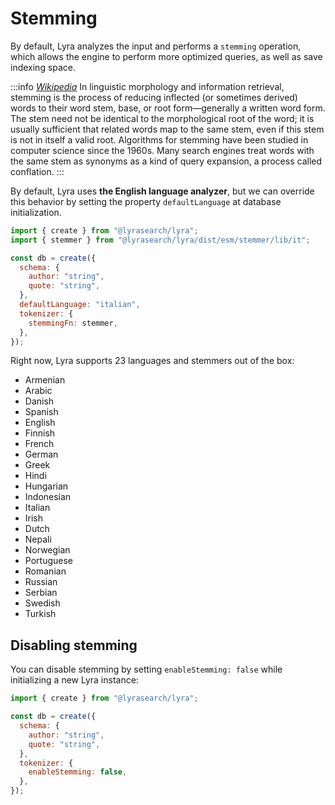 # Stemming

By default, Lyra analyzes the input and performs a `stemming` operation, which
allows the engine to perform more optimized queries, as well as save indexing
space.

:::info
[_Wikipedia_](https://en.wikipedia.org/wiki/Stemming) In linguistic
morphology and information retrieval, stemming is the process of reducing
inflected (or sometimes derived) words to their word stem, base, or root
form—generally a written word form. The stem need not be identical to the
morphological root of the word; it is usually sufficient that related words map
to the same stem, even if this stem is not in itself a valid root. Algorithms
for stemming have been studied in computer science since the 1960s. Many search
engines treat words with the same stem as synonyms as a kind of query expansion,
a process called conflation.
:::

By default, Lyra uses **the English language analyzer**, but we can override
this behavior by setting the property `defaultLanguage` at database
initialization.

```javascript
import { create } from "@lyrasearch/lyra";
import { stemmer } from "@lyrasearch/lyra/dist/esm/stemmer/lib/it";

const db = create({
  schema: {
    author: "string",
    quote: "string",
  },
  defaultLanguage: "italian",
  tokenizer: {
    stemmingFn: stemmer,
  },
});
```

Right now, Lyra supports 23 languages and stemmers out of the box:

- Armenian
- Arabic
- Danish
- Spanish
- English
- Finnish
- French
- German
- Greek
- Hindi
- Hungarian
- Indonesian
- Italian
- Irish
- Dutch
- Nepali
- Norwegian
- Portuguese
- Romanian
- Russian
- Serbian
- Swedish
- Turkish

## Disabling stemming

You can disable stemming by setting `enableStemming: false` while initializing a
new Lyra instance:

```javascript
import { create } from "@lyrasearch/lyra";

const db = create({
  schema: {
    author: "string",
    quote: "string",
  },
  tokenizer: {
    enableStemming: false,
  },
});
```

